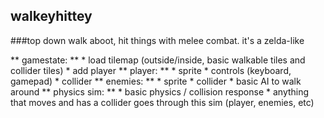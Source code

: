 ## walkeyhittey
###top down walk aboot, hit things with melee combat. it's a zelda-like

** gamestate: **
    * load tilemap (outside/inside, basic walkable tiles and collider tiles)
    * add player
** player: **
    * sprite
    * controls (keyboard, gamepad)
    * collider
** enemies: **
    * sprite
    * collider
    * basic AI to walk around
** physics sim: **
    * basic physics / collision response
    * anything that moves and has a collider goes through this sim (player, enemies, etc)